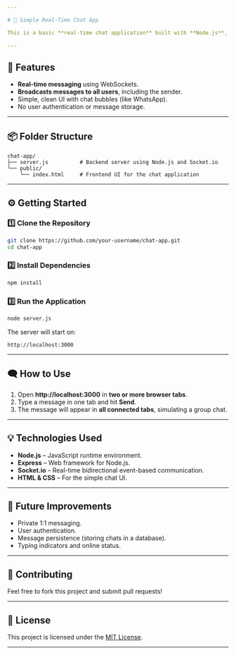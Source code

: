 ```yaml
---

# 📩 Simple Real-Time Chat App

This is a basic **real-time chat application** built with **Node.js**, **Express**, and **Socket.io**. It allows users to send messages that are **broadcast to all connected users**, similar to a group chat.

---
```


## 🚀 Features
- **Real-time messaging** using WebSockets.
- **Broadcasts messages to all users**, including the sender.
- Simple, clean UI with chat bubbles (like WhatsApp).
- No user authentication or message storage.

---

## 📦 Folder Structure
```
chat-app/
├── server.js          # Backend server using Node.js and Socket.io
└── public/
    └── index.html     # Frontend UI for the chat application
```

---

## ⚙️ Getting Started

### 1️⃣ **Clone the Repository**
```bash
git clone https://github.com/your-username/chat-app.git
cd chat-app
```

### 2️⃣ **Install Dependencies**
```bash
npm install
```

### 3️⃣ **Run the Application**
```bash
node server.js
```

The server will start on:
```
http://localhost:3000
```

---

## 🗨️ How to Use
1. Open **http://localhost:3000** in **two or more browser tabs**.
2. Type a message in one tab and hit **Send**.
3. The message will appear in **all connected tabs**, simulating a group chat.

---

## 💡 Technologies Used
- **Node.js** – JavaScript runtime environment.
- **Express** – Web framework for Node.js.
- **Socket.io** – Real-time bidirectional event-based communication.
- **HTML & CSS** – For the simple chat UI.

---

## 🎯 Future Improvements
- Private 1:1 messaging.
- User authentication.
- Message persistence (storing chats in a database).
- Typing indicators and online status.

---

## 🤝 Contributing
Feel free to fork this project and submit pull requests!

---

## 📜 License
This project is licensed under the [MIT License](LICENSE).

---

